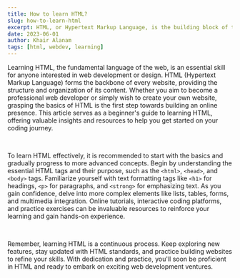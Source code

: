 ```yaml
---
title: How to learn HTML?
slug: how-to-learn-html
excerpt: HTML, or Hypertext Markup Language, is the building block of the web. It is a markup language that defines the structure and layout of a web page. By using HTML, you can create headings, paragraphs, links, images, and other elements that make up a webpage. Learning HTML is relatively straightforward, as it involves mastering a set of tags and attributes that define the structure and presentation of content.
date: 2023-06-01
author: Khair Alanam
tags: [html, webdev, learning]
---
```


Learning HTML, the fundamental language of the web, is an essential skill for anyone interested in web development or design. HTML (Hypertext Markup Language) forms the backbone of every website, providing the structure and organization of its content. Whether you aim to become a professional web developer or simply wish to create your own website, grasping the basics of HTML is the first step towards building an online presence. This article serves as a beginner's guide to learning HTML, offering valuable insights and resources to help you get started on your coding journey.

<br>

To learn HTML effectively, it is recommended to start with the basics and gradually progress to more advanced concepts. Begin by understanding the essential HTML tags and their purpose, such as the `<html>`, `<head>`, and `<body>` tags. Familiarize yourself with text formatting tags like `<h1>` for headings, `<p>` for paragraphs, and `<strong>` for emphasizing text. As you gain confidence, delve into more complex elements like lists, tables, forms, and multimedia integration. Online tutorials, interactive coding platforms, and practice exercises can be invaluable resources to reinforce your learning and gain hands-on experience.

<br>

Remember, learning HTML is a continuous process. Keep exploring new features, stay updated with HTML standards, and practice building websites to refine your skills. With dedication and practice, you'll soon be proficient in HTML and ready to embark on exciting web development ventures.
